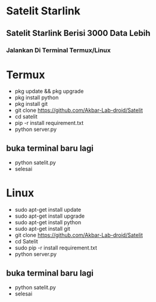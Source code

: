 # Satelit Starlink 
## Satelit Starlink Berisi 3000 Data Lebih 
### Jalankan Di Terminal Termux/Linux
# Termux
+ pkg update && pkg upgrade
+ pkg install python
+ pkg install git
+ git clone https://github.com/Akbar-Lab-droid/Satelit
+ cd satelit 
+ pip -r install requirement.txt
+ python server.py
## buka terminal baru lagi
+ python satelit.py
+ selesai

# Linux
+ sudo apt-get install update
+ sudo apt-get install upgrade
+ sudo apt-get install python
+ sudo apt-get install git
+ git clone https://github.com/Akbar-Lab-droid/Satelit
+ cd Satelit
+ sudo pip -r install requirement.txt
+ python server.py
## buka terminal baru lagi
+ python satelit.py
+ selesai 
